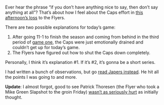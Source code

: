 Ever hear the phrase “if you don’t have anything nice to say, then don’t
say anything at all”? That’s about how I feel about the Caps effort in
[this afternoon’s
loss](http://www2.nhl.com/nhl/app?service=page&page=Recap&gameNumber=132&season=20072008&gameType=3)
to the Flyers.

There are two possible explanations for today’s game:

1.  After going 11-1 to finish the season and coming from behind in the
    third period of [game
    one](http://devhawk.net/2008/04/11/caps-win-game-one-with-a-three-goal-third/),
    the Caps were just emotionally drained and couldn’t get up for
    today’s game.
2.  The Flyers have figured out how to shut the Caps down completely.

Personally, I think it’s explanation \#1. If it’s \#2, it’s gonna be a
short series.

I had written a bunch of observations, but go [read Japers
instead](http://japersrink.blogspot.com/2008/04/game-2-recap-flyers-2-caps-0.html).
He hit all the points I was going to and more.

**Update**: I almost forgot, good to see Patrick Thoresen (the Flyer who
took a Mike Green Slapshot to the groin Friday) [wasn’t as seriously
hurt](http://sports.espn.go.com/nhl/playoffs2008/news/story?id=3343675)
as initially thought.
